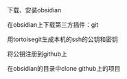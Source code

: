 下载、安装obsidian

在obsidian上下载第三方插件：git

用tortoisegit生成本机的ssh的公钥和密钥

将公钥注册到github上

在obsidian的目录中clone github上的项目